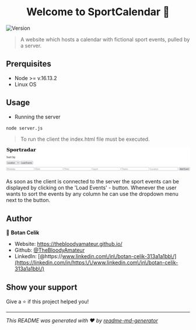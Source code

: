 <h1 align="center">Welcome to SportCalendar 👋</h1>
<p>
  <img alt="Version" src="https://img.shields.io/badge/version-1.0-blue.svg?cacheSeconds=2592000" />
</p>

> A website which hosts a calendar with fictional sport events, pulled by a server.

## Prerquisites

* Node >= v.16.13.2
* Linux OS 

## Usage

* Running the server

```
node server.js
```
> To run the client the index.html file must be executed.

<p align="center">
  <img src="start.png"/>
</p>

As soon as the client is connected to the server the sport events can be displayed by clicking on the 'Load Events' - button. Whenever the user wants to sort the events by any column he can use the dropdown menu next to the button.

## Author

👤 **Botan Celik**

* Website: https://thebloodyamateur.github.io/
* Github: [@TheBloodyAmateur](https://github.com/TheBloodyAmateur)
* LinkedIn: [@https:\/\/www.linkedin.com\/in\/botan-celik-313a1a1bb\/](https://linkedin.com/in/https:\/\/www.linkedin.com\/in\/botan-celik-313a1a1bb\/)

## Show your support

Give a ⭐️ if this project helped you!

***
_This README was generated with ❤️ by [readme-md-generator](https://github.com/kefranabg/readme-md-generator)_
